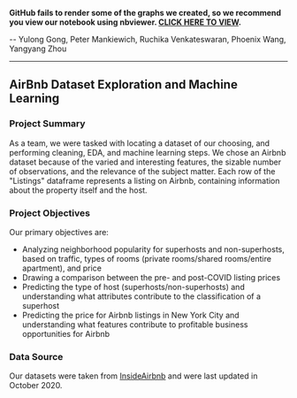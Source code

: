 **GitHub fails to render some of the graphs we created, so we recommend you view our notebook using nbviewer. [CLICK HERE TO VIEW](https://nbviewer.jupyter.org/github/phoenix-w/BA780-Airbnb-Project/blob/main/Airbnb_Project.ipynb).**

-- Yulong Gong, Peter Mankiewich, Ruchika Venkateswaran, Phoenix Wang, Yangyang Zhou

---


## AirBnb Dataset Exploration and Machine Learning

### Project Summary
As a team, we were tasked with locating a dataset of our choosing, and performing cleaning, EDA, and machine learning steps. We chose an Airbnb dataset because of the varied and interesting features, the sizable number of observations, and the relevance of the subject matter. Each row of the "Listings" dataframe represents a listing on Airbnb, containing information about the property itself and the host.

### Project Objectives
Our primary objectives are:
* Analyzing neighborhood popularity for superhosts and non-superhosts, based on traffic, types of rooms (private rooms/shared rooms/entire apartment), and price
* Drawing a comparison between the pre- and post-COVID listing prices
* Predicting the type of host (superhosts/non-superhosts) and understanding what attributes contribute to the classification of a superhost
* Predicting the price for Airbnb listings in New York City and understanding what features contribute to profitable business opportunities for Airbnb

### Data Source
Our datasets were taken from [InsideAirbnb](http://insideairbnb.com/get-the-data.html) and were last updated in October 2020.
